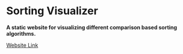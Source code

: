 # Sorting Visualizer

**A static website for visualizing different comparison based sorting algorithms.**

[Website Link](https://shrutibhar02.github.io/SortingSimulator/main/)
